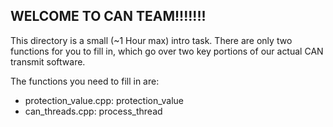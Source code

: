## WELCOME TO CAN TEAM!!!!!!!

This directory is a small (~1 Hour max) intro task. There are only two functions for you to fill in, which go over two key portions of our actual CAN transmit software.

The functions you need to fill in are:
- protection_value.cpp:     protection_value
- can_threads.cpp:          process_thread